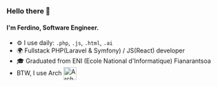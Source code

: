 ### Hello there 👋

#### I'm Ferdino, Software Engineer.

- ⚙️ I use daily: `.php`, `.js`, `.html`, `.ai`
- 🌍 Fullstack PHP(Laravel & Symfony) / JS(React) developer
- 🎓  Graduated from ENI (Ecole National d'Informatique) Fianarantsoa
- BTW, I use Arch [<img src="https://raw.githubusercontent.com/Raymo111/Raymo111/master/socials/arch.svg" height="30em" align="center" alt="Arch Linux Logo" title="Arch Linux Logo"/>](https://archlinux.org/)

